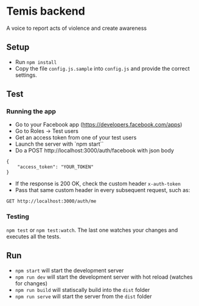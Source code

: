 # Temis backend
A voice to report acts of violence and create awareness 

## Setup
- Run `npm install`
- Copy the file `config.js.sample` into `config.js` and provide the correct settings.

## Test

### Running the app

- Go to your Facebook app (https://developers.facebook.com/apps)
- Go to Roles -> Test users
- Get an access token from one of your test users
- Launch the server with `npm start``
- Do a POST http://localhost:3000/auth/facebook with json body
````
{
	"access_token": "YOUR_TOKEN"
}
````
- If the response is 200 OK, check the custom header `x-auth-token`
- Pass that same custom header in every subsequent request, such as:
````
GET http://localhost:3000/auth/me
````

### Testing
`npm test` or `npm test:watch`. The last one watches your changes and executes all the tests.

## Run

- `npm start` will start the development server
- `npm run dev` will start the development server with hot reload (watches for changes)
- `npm run build` will statiscally build into the `dist` folder
- `npm run serve` will start the server from the `dist` folder